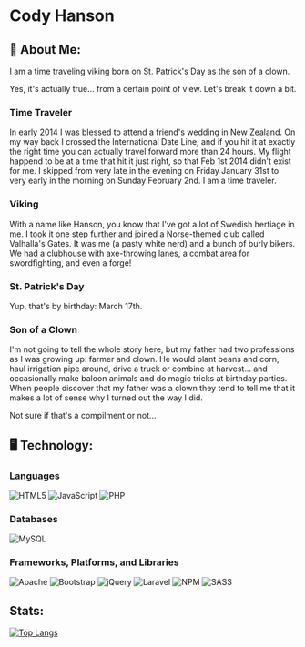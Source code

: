 <h1> Cody Hanson </h1>

<h2> 🦦 About Me: </h2>

I am a time traveling viking born on St. Patrick's Day as the son of a clown.

Yes, it's actually true... from a certain point of view. Let's break it down a bit.

<h3> Time Traveler </h3>
In early 2014 I was blessed to attend a friend's wedding in New Zealand. On my way back I crossed the International Date Line, and if you hit it at exactly the right time you can actually travel forward more than 24 hours. My flight happend to be at a time that hit it just right, so that Feb 1st 2014 didn't exist for me. I skipped from very late in the evening on Friday January 31st to very early in the morning on Sunday February 2nd. I am a time traveler.

<h3> Viking </h3>
With a name like Hanson, you know that I've got a lot of Swedish hertiage in me. I took it one step further and joined a Norse-themed club called Valhalla's Gates. It was me (a pasty white nerd) and a bunch of burly bikers. We had a clubhouse with axe-throwing lanes, a combat area for swordfighting, and even a forge!

<h3> St. Patrick's Day</h3>
Yup, that's by birthday: March 17th.

<h3> Son of a Clown </h3>
I'm not going to tell the whole story here, but my father had two professions as I was growing up: farmer and clown. He would plant beans and corn, haul irrigation pipe around, drive a truck or combine at harvest... and occasionally make baloon animals and do magic tricks at birthday parties. When people discover that my father was a clown they tend to tell me that it makes a lot of sense why I turned out the way I did.

Not sure if that's a compilment or not...

<h2> 🖥 Technology: </h2>

<h3> Languages </h3>

![HTML5](https://img.shields.io/badge/html5-%23E34F26.svg?style=for-the-badge&logo=html5&logoColor=white)
![JavaScript](https://img.shields.io/badge/javascript-%23323330.svg?style=for-the-badge&logo=javascript&logoColor=%23F7DF1E)
![PHP](https://img.shields.io/badge/php-%23777BB4.svg?style=for-the-badge&logo=php&logoColor=white)

<h3> Databases </h3>

![MySQL](https://img.shields.io/badge/mysql-%2300f.svg?style=for-the-badge&logo=mysql&logoColor=white)

<h3> Frameworks, Platforms, and Libraries </h3>

![Apache](https://img.shields.io/badge/apache-%23D42029.svg?style=for-the-badge&logo=apache&logoColor=white)
![Bootstrap](https://img.shields.io/badge/bootstrap-%23563D7C.svg?style=for-the-badge&logo=bootstrap&logoColor=white)
![jQuery](https://img.shields.io/badge/jquery-%230769AD.svg?style=for-the-badge&logo=jquery&logoColor=white)
![Laravel](https://img.shields.io/badge/laravel-%23FF2D20.svg?style=for-the-badge&logo=laravel&logoColor=white)
![NPM](https://img.shields.io/badge/NPM-%23000000.svg?style=for-the-badge&logo=npm&logoColor=white)
![SASS](https://img.shields.io/badge/SASS-hotpink.svg?style=for-the-badge&logo=SASS&logoColor=white)

<h2> Stats: </h2>

[![Top Langs](https://github-readme-stats.vercel.app/api/top-langs/?username=UltimateDestruct&layout=compact&theme=synthwave&hide=html)](https://github.com/anuraghazra/github-readme-stats)


<!-- Links: https://github.com/Ileriayo/markdown-badges -->
<!-- Icons: https://simpleicons.org/ -->

